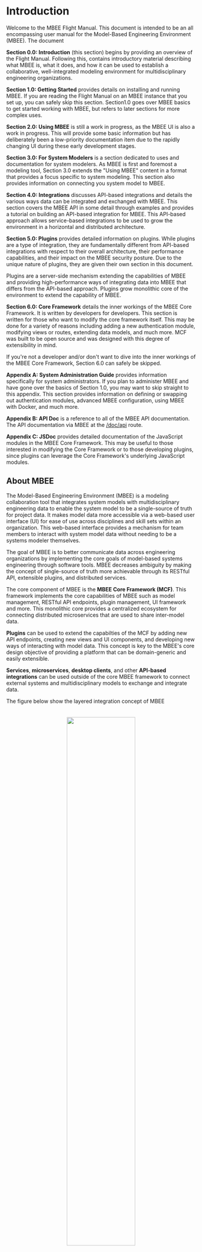 # Introduction

Welcome to the MBEE Flight Manual. This document is intended to be an all 
encompassing user manual for the Model-Based Engineering Environment (MBEE). 
The document 

**Section 0.0: Introduction** (this section) begins by providing an overview of
the Flight Manual. Following this, contains introductory material describing 
what MBEE is, what it does, and how it can be used to establish a collaborative, 
well-integrated modeling environment for multidisciplinary engineering 
organizations.

**Section 1.0: Getting Started** provides details on installing and running 
MBEE. If you are reading the Flight Manual on an MBEE instance that you set up,
you can safely skip this section. Section1.0  goes over MBEE basics to get
started working with MBEE, but refers to later sections for more complex uses.

**Section 2.0: Using MBEE** is still a work in progress, as the MBEE UI is also
a work in progress. This will provide some basic information but has 
deliberately been a low-priority documentation item due to the rapidly changing
UI during these early development stages.

**Section 3.0: For System Modelers**  is a section dedicated to uses and 
documentation for system modelers. As MBEE is first and foremost a modeling 
tool, Section 3.0 extends the "Using MBEE" content in a format that provides a 
focus specific to system modeling. This section also provides information on
connecting you system model to MBEE.

**Section 4.0: Integrations** discusses API-based integrations and details the 
various ways data can be integrated and exchanged with MBEE. This section 
covers the MBEE API in some detail through examples and provides a tutorial on 
building an API-based integration for MBEE. This API-based approach allows 
service-based integrations to be used to grow the environment in a horizontal 
and distributed architecture.

**Section 5.0: Plugins** provides detailed information on plugins. While plugins
are a type of integration, they are fundamentally different from 
API-based integrations with respect to their overall architecture, their 
performance capabilities, and their impact on the MBEE security posture. Due to 
the unique nature of plugins, they are given their own section in this document. 

Plugins are a server-side mechanism extending the capabilities of MBEE and 
providing high-performance ways of integrating data into MBEE that differs from 
the API-based approach. Plugins grow monolithic core of the environment to 
extend the capability of MBEE.

**Section 6.0: Core Framework** details the inner workings of the MBEE Core 
Framework. It is written by developers for developers. This section is written 
for those who want to modify the core framework itself. This may be done for a 
variety of reasons including adding a new authentication module, modifying 
views or routes, extending data models, and much more. MCF was built to be open 
source and was designed with this degree of extensibility in mind. 

If you're not a developer and/or don't want to dive into the inner workings of
the MBEE Core Framework, Section 6.0 can safely be skipped.

**Appendix A: System Administration Guide** provides information specifically
for system administrators. If you plan to administer MBEE and have gone over
the basics of Section 1.0, you may want to skip straight to this appendix. This
section provides information on defining or swapping out authentication modules,
advanced MBEE configuration, using MBEE with Docker, and much more.

**Appendix B: API Doc** is a reference to all of the MBEE API documentation. 
The API documentation via MBEE at the [/doc/api](/doc/api) route.

**Appendix C: JSDoc** provides detailed documentation of the JavaScript modules
in the MBEE Core Framework. This may be useful to those interested in modifying
the Core Framework or to those developing plugins, since plugins can leverage 
the Core Framework's underlying JavaScript modules.

## About MBEE

The Model-Based Engineering Environment (MBEE) is a modeling collaboration tool
that integrates system models with multidisciplinary engineering data to enable
the system model to be a single-source of truth for project data. It makes model
data more accessible via a web-based user interface (UI) for ease of use across
disciplines and skill sets within an organization. This web-based interface
provides a mechanism for team members to interact with system model data without 
needing to be a systems modeler themselves.
                                               
The goal of MBEE is to better communicate data across engineering organizations
by implementing the core goals of model-based systems engineering through
software tools. MBEE decreases ambiguity by making the concept of single-source 
of truth more achievable through its RESTful API, extensible plugins, and
distributed services.

The core component of MBEE is the **MBEE Core Framework (MCF)**. This framework 
implements the core capabilities of MBEE such as model management, RESTful API
endpoints, plugin management, UI framework and more. This monolithic core 
provides a centralized ecosystem for connecting distributed microservices that 
are used to share inter-model data.

**Plugins** can be used to extend the capabilties of the MCF by adding new API
endpoints, creating new views and UI components, and developing new ways of 
interacting with model data. This concept is key to the MBEE's core design 
objective of providing a platform that can be domain-generic and easily 
extensible.

**Services**, **microservices**, **desktop clients**, and other **API-based 
integrations** can be used outside of the core MBEE framework to connect
external systems and multidisciplinary models to exchange and integrate data.

The figure below show the layered integration concept of MBEE

<div style="text-align: center;">
    <img src="/img/mbee-concept.png" style="width: 60%; margin: 20px;"/> 
</div>

This approach allows distributed services to be used to interact with external 
systems and integrate data from external models into MBEE. These services can
be cloud-based microservices, monolithic enterprise services, desktop clients,
or any number of other clients that can access a RESTful HTTP API.
